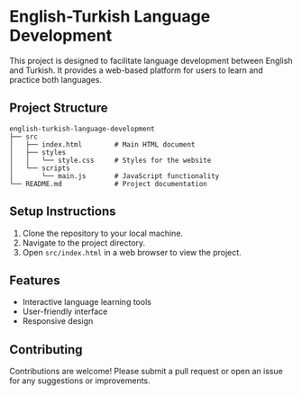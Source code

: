 # English-Turkish Language Development

This project is designed to facilitate language development between English and Turkish. It provides a web-based platform for users to learn and practice both languages.

## Project Structure

```
english-turkish-language-development
├── src
│   ├── index.html        # Main HTML document
│   ├── styles
│   │   └── style.css     # Styles for the website
│   └── scripts
│       └── main.js       # JavaScript functionality
└── README.md             # Project documentation
```

## Setup Instructions

1. Clone the repository to your local machine.
2. Navigate to the project directory.
3. Open `src/index.html` in a web browser to view the project.

## Features

- Interactive language learning tools
- User-friendly interface
- Responsive design

## Contributing

Contributions are welcome! Please submit a pull request or open an issue for any suggestions or improvements.